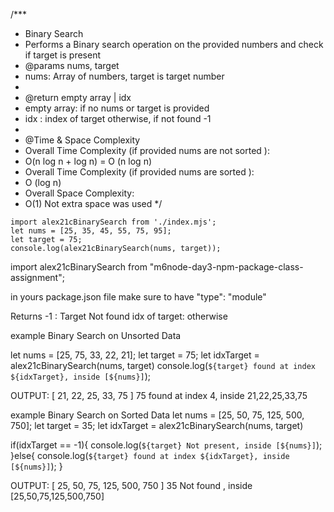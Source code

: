 /***
 * Binary Search
 * Performs a Binary search operation on the provided numbers and check if target is present
 * @params nums, target 
 * nums: Array of numbers, target is target number
 *
 * @return empty array | idx
 * empty array: if no nums or target is provided
 * idx : index of target otherwise, if not found -1
 *
 * @Time & Space Complexity 
 * Overall Time Complexity (if provided nums are not sorted ): 
 *    O(n log n + log n) = O (n log n)
 * Overall Time Complexity (if provided nums are sorted ):
 *    O (log n)
 * Overall Space Complexity: 
 *  O(1) Not extra space was used
 */


```
import alex21cBinarySearch from './index.mjs';
let nums = [25, 35, 45, 55, 75, 95];
let target = 75;
console.log(alex21cBinarySearch(nums, target));
```


import alex21cBinarySearch from "m6node-day3-npm-package-class-assignment";

in yours package.json file make sure to have 
"type": "module"
  
Returns 
-1 : Target Not found 
idx of target: otherwise
  
  
example Binary Search on Unsorted Data

let nums = [25, 75, 33, 22, 21];
let target = 75;
let idxTarget = alex21cBinarySearch(nums, target)
console.log(`${target} found at index ${idxTarget}, inside [${nums}]`);

OUTPUT:
[ 21, 22, 25, 33, 75 ]
75 found at index 4, inside 21,22,25,33,75


example Binary Search on Sorted Data
let nums = [25, 50, 75, 125, 500, 750];
let target = 35;
let idxTarget = alex21cBinarySearch(nums, target)

if(idxTarget == -1){
  console.log(`${target} Not present, inside [${nums}]`);
}else{
  console.log(`${target} found at index ${idxTarget}, inside [${nums}]`);
}

OUTPUT: 
[ 25, 50, 75, 125, 500, 750 ]
35 Not found , inside [25,50,75,125,500,750]


  
  

